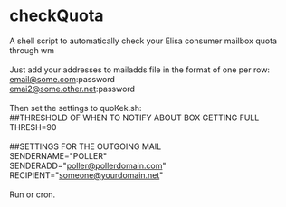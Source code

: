 # checkQuota</br>
A shell script to automatically check your Elisa consumer mailbox quota through wm</br>
</br>
Just add your addresses to mailadds file in the format of one per row:</br>
email@some.com:password</br>
emai2@some.other.net:password</br>
</br>
Then set the settings to quoKek.sh:</br>
##THRESHOLD OF WHEN TO NOTIFY ABOUT BOX GETTING FULL</br>
THRESH=90</br>
</br>
##SETTINGS FOR THE OUTGOING MAIL</br>
SENDERNAME="POLLER"</br>
SENDERADD="poller@pollerdomain.com"</br>
RECIPIENT="someone@yourdomain.net"</br>
</br>
Run or cron.
